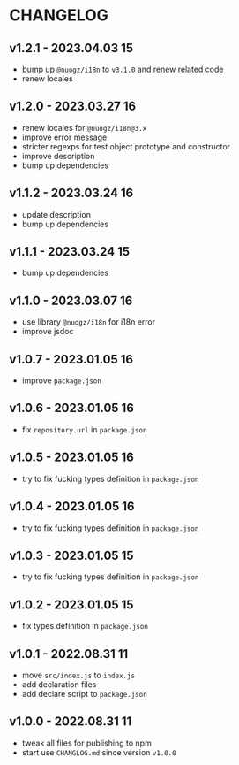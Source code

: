 # CHANGELOG

## v1.2.1 - 2023.04.03 15
* bump up `@nuogz/i18n` to `v3.1.0` and renew related code
* renew locales


## v1.2.0 - 2023.03.27 16
* renew locales for `@nuogz/i18n@3.x` 
* improve error message
* stricter regexps for test object prototype and constructor
* improve description
* bump up dependencies


## v1.1.2 - 2023.03.24 16
* update description
* bump up dependencies


## v1.1.1 - 2023.03.24 15
* bump up dependencies


## v1.1.0 - 2023.03.07 16
* use library `@nuogz/i18n` for i18n error
* improve jsdoc


## v1.0.7 - 2023.01.05 16
* improve `package.json`


## v1.0.6 - 2023.01.05 16
* fix `repository.url` in `package.json`


## v1.0.5 - 2023.01.05 16
* try to fix fucking types definition in `package.json`


## v1.0.4 - 2023.01.05 16
* try to fix fucking types definition in `package.json`


## v1.0.3 - 2023.01.05 15
* try to fix fucking types definition in `package.json`


## v1.0.2 - 2023.01.05 15
* fix types definition in `package.json`


## v1.0.1 - 2022.08.31 11
* move `src/index.js` to `index.js`
* add declaration files
* add declare script to `package.json`


## v1.0.0 - 2022.08.31 11
* tweak all files for publishing to npm
* start use `CHANGLOG.md` since version `v1.0.0`
